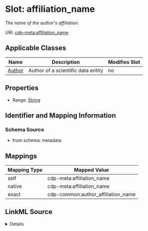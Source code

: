 

# Slot: affiliation_name


_The name of the author's affiliation._



URI: [cdp-meta:affiliation_name](metadataaffiliation_name)



<!-- no inheritance hierarchy -->





## Applicable Classes

| Name | Description | Modifies Slot |
| --- | --- | --- |
| [Author](Author.md) | Author of a scientific data entity |  no  |







## Properties

* Range: [String](String.md)





## Identifier and Mapping Information







### Schema Source


* from schema: metadata




## Mappings

| Mapping Type | Mapped Value |
| ---  | ---  |
| self | cdp-meta:affiliation_name |
| native | cdp-meta:affiliation_name |
| exact | cdp-common:author_affiliation_name |




## LinkML Source

<details>
```yaml
name: affiliation_name
description: The name of the author's affiliation.
from_schema: metadata
exact_mappings:
- cdp-common:author_affiliation_name
rank: 1000
alias: affiliation_name
owner: Author
domain_of:
- Author
range: string
inlined: true
inlined_as_list: true

```
</details>
